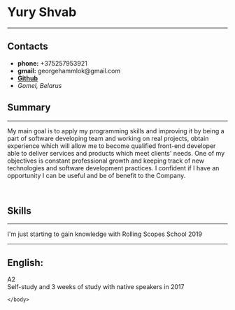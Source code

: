 <!DOCTYPE html>
<html>
	<head>
		<meta charset="utf-8">
		<title>Yury Shvab | rsschool-2019Q1-cv</title>
	</head>
	<body>
		 <h1 id="yury-shvab">Yury Shvab</h1>
		 <hr />
<h2 id="contacts">Contacts</h2>

<ul>
  <li><strong>phone:</strong> +375257953921</li>
  <li><strong>gmail:</strong> georgehammlok@gmail.com</li>
  <li><a href="https://github.com/GeorgeHammlok"><strong>Github</strong></a></li>
  <li><em>Gomel, Belarus</em></li>
</ul>

<h2 id="summary">Summary</h2>
<hr />
 <p>My main goal is to apply my programming skills and improving it by being a part of software developing team and working on real projects, obtain experience which will allow me to become qualified front-end developer able to deliver services and products which meet clients' needs. One of my objectives is constant professional growth and keeping track of new technologies and software development practices. I confident if I have an opportunity I can be useful and be of benefit to the Company.</p>
<br /></p>

<h2 id="skills">Skills</h2>
<hr />
<p>
I'm just starting to gain knowledge with Rolling Scopes School 2019 </p>
<hr />
<h2 id="english">English:</h2>
<p>A2<br />
Self-study and
3 weeks of study with native speakers in 2017</p>



	</body>
</html>